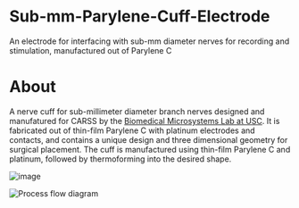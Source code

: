 # Sub-mm-Parylene-Cuff-Electrode
An electrode for interfacing with sub-mm diameter nerves for recording and stimulation, manufactured out of Parylene C
 # About

A nerve cuff for sub-millimeter diameter branch nerves designed and manufatured for CARSS by the [Biomedical Microsystems Lab at USC](https://biomems.usc.edu/). It is fabricated out of thin-film Parylene C with platinum electrodes and contacts, and contains a unique design and three dimensional geometry for surgical placement. The cuff is manufactured using thin-film Parylene C and platinum, followed by thermoforming into the desired shape.

![image](https://github.com/user-attachments/assets/f6ab577f-6da5-49c5-ac75-2eb9614f86ca)

![Process flow diagram](https://github.com/user-attachments/assets/180f49ab-0f18-4ce1-8514-728dae6034b0)

